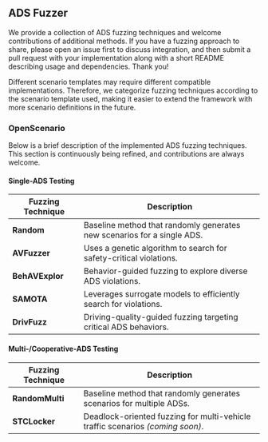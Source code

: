 ## ADS Fuzzer

We provide a collection of ADS fuzzing techniques and welcome contributions of additional methods. If you have a fuzzing approach to share, please open an issue first to discuss integration, and then submit a pull request with your implementation along with a short README describing usage and dependencies. Thank you!

Different scenario templates may require different compatible implementations. Therefore, we categorize fuzzing techniques according to the scenario template used, making it easier to extend the framework with more scenario definitions in the future.

### OpenScenario

Below is a brief description of the implemented ADS fuzzing techniques. This section is continuously being refined, and contributions are always welcome. 

#### Single-ADS Testing

| Fuzzing Technique | Description |
|-------------------|-------------|
| **Random**        | Baseline method that randomly generates new scenarios for a single ADS. |
| **AVFuzzer**      | Uses a genetic algorithm to search for safety-critical violations. |
| **BehAVExplor**   | Behavior-guided fuzzing to explore diverse ADS violations. |
| **SAMOTA**        | Leverages surrogate models to efficiently search for violations. |
| **DrivFuzz**      | Driving-quality-guided fuzzing targeting critical ADS behaviors. |

#### Multi-/Cooperative-ADS Testing

| Fuzzing Technique | Description |
|-------------------|-------------|
| **RandomMulti**   | Baseline method that randomly generates scenarios for multiple ADSs. |
| **STCLocker**     | Deadlock-oriented fuzzing for multi-vehicle traffic scenarios *(coming soon)*. |
